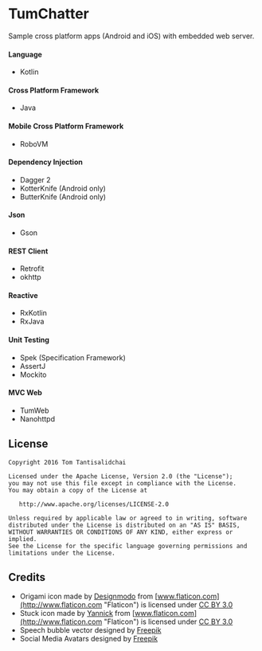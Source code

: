 # TumChatter

Sample cross platform apps (Android and iOS) with embedded web server.

#### Language
- Kotlin

#### Cross Platform Framework
- Java

#### Mobile Cross Platform Framework
- RoboVM

#### Dependency Injection
- Dagger 2
- KotterKnife (Android only)
- ButterKnife (Android only)

#### Json
- Gson

#### REST Client
- Retrofit
- okhttp

#### Reactive
- RxKotlin
- RxJava

#### Unit Testing
- Spek (Specification Framework)
- AssertJ
- Mockito

#### MVC Web
- TumWeb
- Nanohttpd


## License
    Copyright 2016 Tom Tantisalidchai

    Licensed under the Apache License, Version 2.0 (the "License");
    you may not use this file except in compliance with the License.
    You may obtain a copy of the License at

       http://www.apache.org/licenses/LICENSE-2.0

    Unless required by applicable law or agreed to in writing, software
    distributed under the License is distributed on an "AS IS" BASIS,
    WITHOUT WARRANTIES OR CONDITIONS OF ANY KIND, either express or implied.
    See the License for the specific language governing permissions and
    limitations under the License.

## Credits

- Origami icon made by [Designmodo](http://www.designmodo.com "Designmodo") from
  [www.flaticon.com](http://www.flaticon.com "Flaticon") is licensed under
  [CC BY 3.0](http://creativecommons.org/licenses/by/3.0/ "Creative Commons BY 3.0")
- Stuck icon made by <a href="http://yanlu.de" title="Yannick">Yannick</a> from
  [www.flaticon.com](http://www.flaticon.com "Flaticon") is licensed under
  [CC BY 3.0](http://creativecommons.org/licenses/by/3.0/ "Creative Commons BY 3.0")
- Speech bubble vector designed by [Freepik](http://www.freepik.com/free-photos-vectors/speech-bubble)
- Social Media Avatars designed by [Freepik](http://www.freepik.com/free-vector/social-media-avatars-template_722459.htm)
